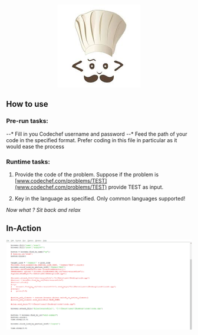 <p align="center">
	<img src="https://github.com/monsij/CJudge_Automate/blob/master/Codechef/cc.jpg"/>
</p>

## How to use

### Pre-run tasks:

--* Fill in you Codechef username and password
--* Feed the path of your code in the specified format. Prefer coding in this file in particular as it would ease the process

### Runtime tasks:

1.  Provide the code of the problem. Suppose if the problem is [www.codechef.com/problems/TEST](www.codechef.com/problems/TEST) provide TEST as input.

2.  Key in the language as specified. Only common languages supported!

 _Now what ? Sit back and relax_


## In-Action

![gif-image](https://github.com/monsij/CJudge_Automate/blob/master/Codechef/codechef.gif)
